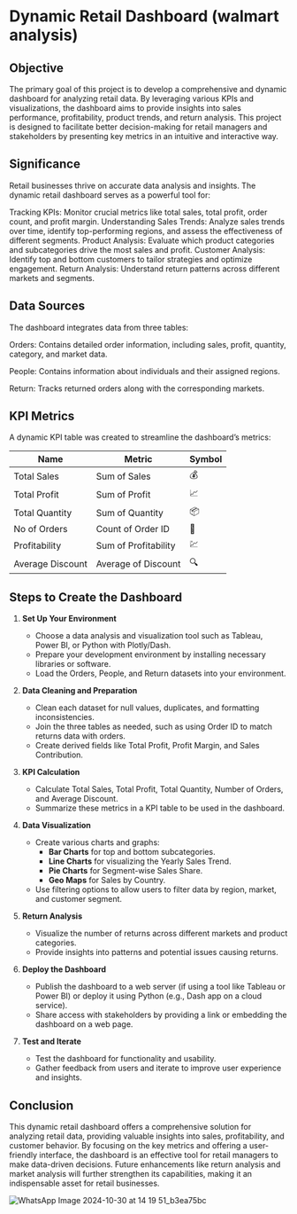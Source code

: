 # Dynamic Retail Dashboard (walmart analysis)


## Objective
The primary goal of this project is to develop a comprehensive and dynamic dashboard for analyzing retail data. By leveraging various KPIs and visualizations, the dashboard aims to provide insights into sales performance, profitability, product trends, and return analysis. This project is designed to facilitate better decision-making for retail managers and stakeholders by presenting key metrics in an intuitive and interactive way.


## Significance
Retail businesses thrive on accurate data analysis and insights. The dynamic retail dashboard serves as a powerful tool for:

Tracking KPIs: Monitor crucial metrics like total sales, total profit, order count, and profit margin.
Understanding Sales Trends: Analyze sales trends over time, identify top-performing regions, and assess the effectiveness of different segments.
Product Analysis: Evaluate which product categories and subcategories drive the most sales and profit.
Customer Analysis: Identify top and bottom customers to tailor strategies and optimize engagement.
Return Analysis: Understand return patterns across different markets and segments.

## Data Sources
The dashboard integrates data from three tables:

Orders: Contains detailed order information, including sales, profit, quantity, category, and market data.

People: Contains information about individuals and their assigned regions.

Return: Tracks returned orders along with the corresponding markets.

## KPI Metrics
A dynamic KPI table was created to streamline the dashboard’s metrics:

| **Name**             | **Metric**               | **Symbol** |
|----------------------|--------------------------|------------|
| Total Sales          | Sum of Sales             | 💰        |
| Total Profit         | Sum of Profit            | 📈        |
| Total Quantity       | Sum of Quantity          | 📦        |
| No of Orders         | Count of Order ID        | 🛒        |
| Profitability        | Sum of Profitability     | 💹        |
| Average Discount     | Average of Discount      | 🔍        |



## Steps to Create the Dashboard

1. **Set Up Your Environment**
   - Choose a data analysis and visualization tool such as Tableau, Power BI, or Python with Plotly/Dash.
   - Prepare your development environment by installing necessary libraries or software.
   - Load the Orders, People, and Return datasets into your environment.

2. **Data Cleaning and Preparation**
   - Clean each dataset for null values, duplicates, and formatting inconsistencies.
   - Join the three tables as needed, such as using Order ID to match returns data with orders.
   - Create derived fields like Total Profit, Profit Margin, and Sales Contribution.

3. **KPI Calculation**
   - Calculate Total Sales, Total Profit, Total Quantity, Number of Orders, and Average Discount.
   - Summarize these metrics in a KPI table to be used in the dashboard.

4. **Data Visualization**
   - Create various charts and graphs:
     - **Bar Charts** for top and bottom subcategories.
     - **Line Charts** for visualizing the Yearly Sales Trend.
     - **Pie Charts** for Segment-wise Sales Share.
     - **Geo Maps** for Sales by Country.
   - Use filtering options to allow users to filter data by region, market, and customer segment.

5. **Return Analysis**
   - Visualize the number of returns across different markets and product categories.
   - Provide insights into patterns and potential issues causing returns.

6. **Deploy the Dashboard**
   - Publish the dashboard to a web server (if using a tool like Tableau or Power BI) or deploy it using Python (e.g., Dash app on a cloud service).
   - Share access with stakeholders by providing a link or embedding the dashboard on a web page.

7. **Test and Iterate**
   - Test the dashboard for functionality and usability.
   - Gather feedback from users and iterate to improve user experience and insights.


## Conclusion
This dynamic retail dashboard offers a comprehensive solution for analyzing retail data, providing valuable insights into sales, profitability, and customer behavior. By focusing on the key metrics and offering a user-friendly interface, the dashboard is an effective tool for retail managers to make data-driven decisions. Future enhancements like return analysis and market analysis will further strengthen its capabilities, making it an indispensable asset for retail businesses.



![WhatsApp Image 2024-10-30 at 14 19 51_b3ea75bc](https://github.com/user-attachments/assets/177523ca-7220-4bd0-ab1a-9c299c706036)

